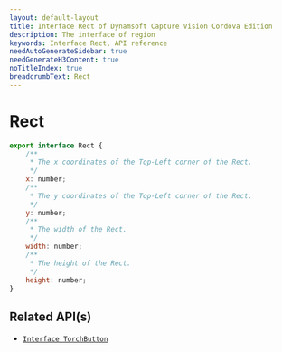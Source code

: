 ```yaml
---
layout: default-layout
title: Interface Rect of Dynamsoft Capture Vision Cordova Edition
description: The interface of region
keywords: Interface Rect, API reference
needAutoGenerateSidebar: true
needGenerateH3Content: true
noTitleIndex: true
breadcrumbText: Rect
---
```


# Rect

```js
export interface Rect {
    /**
     * The x coordinates of the Top-Left corner of the Rect.
     */
    x: number;
    /**
     * The y coordinates of the Top-Left corner of the Rect.
     */
    y: number;
    /**
     * The width of the Rect.
     */
    width: number;
    /**
     * The height of the Rect.
     */
    height: number;
}
```

## Related API(s)

- [`Interface TorchButton`](interface-torch-button.md)
